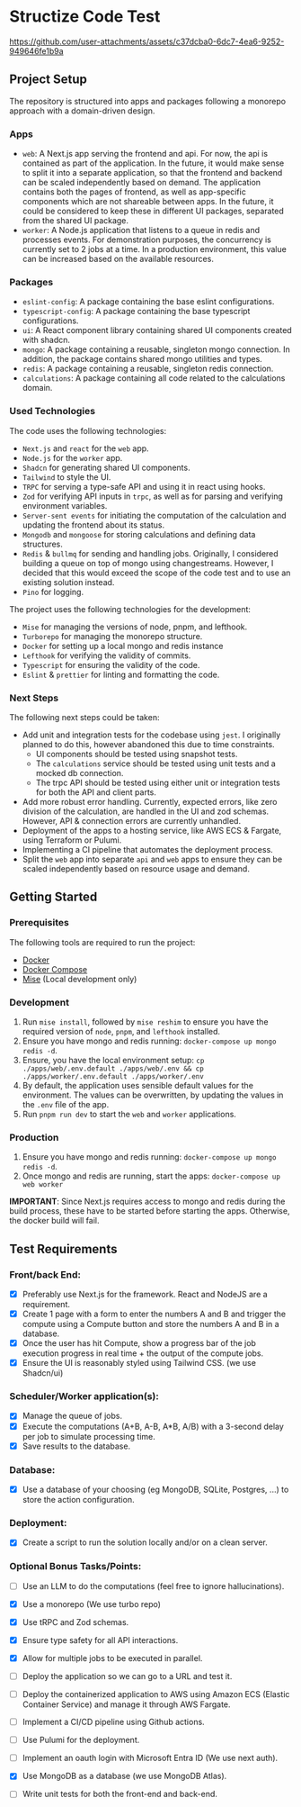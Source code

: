 # Structize Code Test

https://github.com/user-attachments/assets/c37dcba0-6dc7-4ea6-9252-949646fe1b9a

## Project Setup

The repository is structured into apps and packages following a monorepo approach with a domain-driven design.

### Apps

- `web`: A Next.js app serving the frontend and api. For now, the api is contained as part of the application. In the future, it would make sense to split it into a separate application, so that the frontend and backend can be scaled independently based on demand. The application contains both the pages of frontend, as well as app-specific components which are not shareable between apps. In the future, it could be considered to keep these in different UI packages, separated from the shared UI package.
- `worker`: A Node.js application that listens to a queue in redis and processes events. For demonstration purposes, the concurrency is currently set to 2 jobs at a time. In a production environment, this value can be increased based on the available resources.

### Packages

- `eslint-config`: A package containing the base eslint configurations.
- `typescript-config`: A package containing the base typescript configurations.
- `ui`: A React component library containing shared UI components created with shadcn.
- `mongo`: A package containing a reusable, singleton mongo connection. In addition, the package contains shared mongo utilities and types.
- `redis`: A package containing a reusable, singleton redis connection.
- `calculations`: A package containing all code related to the calculations domain.

### Used Technologies

The code uses the following technologies:
- `Next.js` and `react` for the `web` app.
- `Node.js` for the `worker` app.
- `Shadcn` for generating shared UI components.
- `Tailwind` to style the UI.
- `TRPC` for serving a type-safe API and using it in react using hooks.
- `Zod` for verifying API inputs in `trpc`, as well as for parsing and verifying environment variables.
- `Server-sent events` for initiating the computation of the calculation and updating the frontend about its status.
- `Mongodb` and `mongoose` for storing calculations and defining data structures.
- `Redis` & `bullmq` for sending and handling jobs. Originally, I considered building a queue on top of mongo using changestreams. However, I decided that this would exceed the scope of the code test and to use an existing solution instead.
- `Pino` for logging.

The project uses the following technologies for the development:
- `Mise` for managing the versions of node, pnpm, and lefthook.
- `Turborepo` for managing the monorepo structure.
- `Docker` for setting up a local mongo and redis instance
- `Lefthook` for verifying the validity of commits.
- `Typescript` for ensuring the validity of the code.
- `Eslint` & `prettier` for linting and formatting the code.

### Next Steps

The following next steps could be taken:
- Add unit and integration tests for the codebase using `jest`. I originally planned to do this, however abandoned this due to time constraints.  
  - UI components should be tested using snapshot tests. 
  - The `calculations` service should be tested using unit tests and a mocked db connection.
  - The trpc API should be tested using either unit or integration tests for both the API and client parts.
- Add more robust error handling. Currently, expected errors, like zero division of the calculation, are handled in the UI and zod schemas. However, API & connection errors are currently unhandled.
- Deployment of the apps to a hosting service, like AWS ECS & Fargate, using Terraform or Pulumi.
- Implementing a CI pipeline that automates the deployment process.
- Split the `web` app into separate `api` and `web` apps to ensure they can be scaled independently based on resource usage and demand.

## Getting Started

### Prerequisites

The following tools are required to run the project:
- [Docker](https://docs.docker.com/engine/install/)
- [Docker Compose](https://docs.docker.com/compose/install/)
- [Mise](https://mise.jdx.dev/getting-started.html) (Local development only)

### Development

1. Run `mise install`, followed by `mise reshim` to ensure you have the required version of `node`, `pnpm`, and `lefthook` installed. 
2. Ensure you have mongo and redis running: `docker-compose up mongo redis -d`.
3. Ensure, you have the local environment setup: `cp ./apps/web/.env.default ./apps/web/.env && cp ./apps/worker/.env.default ./apps/worker/.env`
4. By default, the application uses sensible default values for the environment. The values can be overwritten, by updating the values in the `.env` file of the app.
5. Run `pnpm run dev` to start the `web` and `worker` applications.

### Production

1. Ensure you have mongo and redis running: `docker-compose up mongo redis -d`.
2. Once mongo and redis are running, start the apps: `docker-compose up web worker`

**IMPORTANT**: Since Next.js requires access to mongo and redis during the build process, these have to be started before starting the apps. Otherwise, the docker build will fail.

## Test Requirements

### Front/back End:

- [x] Preferably use Next.js for the framework. React and NodeJS are a requirement.
- [x] Create 1 page with a form to enter the numbers A and B and trigger the compute using a Compute
button and store the numbers A and B in a database.
- [x] Once the user has hit Compute, show a progress bar of the job execution progress in real time + the
output of the compute jobs.
- [x] Ensure the UI is reasonably styled using Tailwind CSS. (we use Shadcn/ui)

### Scheduler/Worker application(s):
- [x] Manage the queue of jobs.
- [x] Execute the computations (A+B, A-B, A*B, A/B) with a 3-second delay per job to simulate
processing time.
- [x] Save results to the database.

### Database:
- [x] Use a database of your choosing (eg MongoDB, SQLite, Postgres, ...) to store the action
configuration.

### Deployment:
- [x] Create a script to run the solution locally and/or on a clean server.

### Optional Bonus Tasks/Points:
- [ ] Use an LLM to do the computations (feel free to ignore hallucinations).
- [x] Use a monorepo (We use turbo repo)
- [x] Use tRPC and Zod schemas.
- [x] Ensure type safety for all API interactions.
- [x] Allow for multiple jobs to be executed in parallel.
- [ ] Deploy the application so we can go to a URL and test it.
- [ ] Deploy the containerized application to AWS using Amazon ECS (Elastic Container Service) and
manage it through AWS Fargate.
- [ ] Implement a CI/CD pipeline using Github actions.
- [ ] Use Pulumi for the deployment.
- [ ] Implement an oauth login with Microsoft Entra ID (We use next auth).
- [x] Use MongoDB as a database (we use MongoDB Atlas).
- [ ] Write unit tests for both the front-end and back-end.

